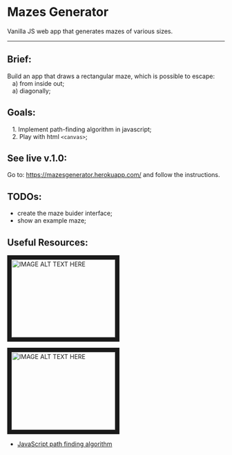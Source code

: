 # Mazes Generator
Vanilla JS web app that generates mazes of various sizes.
___

## Brief:
Build an app that draws a rectangular maze, which is possible to escape: \
&nbsp;&nbsp; a) from inside out; \
&nbsp;&nbsp; a) diagonally; 

## Goals:
&nbsp;&nbsp; 1. Implement path-finding algorithm in javascript;\
&nbsp;&nbsp; 2. Play with html `<canvas>`;

## See live v.1.0:
Go to: https://mazesgenerator.herokuapp.com/ and follow the instructions.


## TODOs:
* create the maze buider interface;
* show an example maze;

## Useful Resources:
<a href="http://www.youtube.com/watch?feature=player_embedded&v=aKYlikFAV4k
" target="_blank"><img src="http://img.youtube.com/vi/aKYlikFAV4k/0.jpg" 
alt="IMAGE ALT TEXT HERE" width="240" height="180" border="10" /></a>

<a href="http://www.youtube.com/watch?feature=player_embedded&v=HyK_Q5rrcr4
" target="_blank"><img src="http://img.youtube.com/vi/HyK_Q5rrcr4/0.jpg" 
alt="IMAGE ALT TEXT HERE" width="240" height="180" border="10" /></a>


* [JavaScript path finding algorithm](https://www.google.pl/search?q=javascript+path+finding+algorithm&oq=javascript+path+finding+algorithm&aqs=chrome..69i57j0.9177j0j7&sourceid=chrome&ie=UTF-8)
